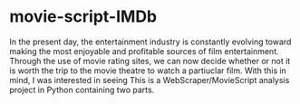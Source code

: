 # movie-script-IMDb
In the present day, the entertainment industry is constantly evolving toward making the most enjoyable and profitable sources of film entertainment. Through the use of movie rating sites, we can now decide whether or not it is worth the trip to the movie theatre to watch a partiuclar film. With this in mind, I was interested in seeing This is a WebScraper/MovieScript analysis project in Python containing two parts. 
